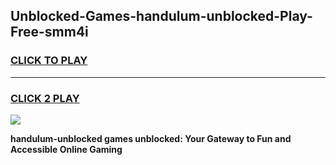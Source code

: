 
## Unblocked-Games-handulum-unblocked-Play-Free-smm4i
<h3>
<a href="https://premium76.site?title=handulum-unblocked&ref=18A1">CLICK TO PLAY</a></h3>
<hr>

<h3>
<a href="https://premium76.site?title=handulum-unblocked&ref=18A1">CLICK 2 PLAY</a>
  
</h3>

<a href="https://premium76.site?title=handulum-unblocked&ref=18A1"><img src="https://clearcache.store/games.png"></a>


**handulum-unblocked games unblocked: Your Gateway to Fun and Accessible Online Gaming**
